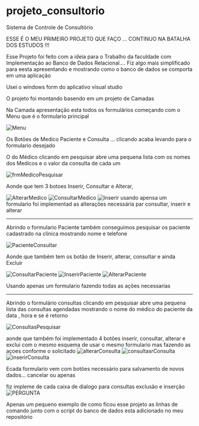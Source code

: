 # projeto_consultorio
Sistema de Controle de Consultório 

ESSE É O MEU PRIMEIRO PROJETO QUE FAÇO ... CONTINUO  NA BATALHA DOS ESTUDOS  !!!

Esse Projeto foi feito com a ideia  para o Trabalho da faculdade com Implementação ao Banco de Dados Relacional.... 
Fiz algo mais simplificado para eesta apresentando e mostrando como o banco de dados se comporta em uma aplicação 

Usei o windows form do aplicativo visual studio

O projeto foi montando basendo em um projeto de Camadas

Na Camada apresentação esta todos os formulários  começando com o Menu que é o formulario principal 


![Menu](https://github.com/FranNinaa/projeto_consultorio/assets/125395105/62a75599-96ec-437d-a0a6-7891cc3be22a)

Os Botões  de Medico Paciente e Consulta ... clicando  acaba levando para o formulario desejado 

O do Médico  clicando em pesquisar abre uma pequena lista com os nomes dos Medicos e o valor da consulta de cada um

![frmMedicoPesquisar](https://github.com/FranNinaa/projeto_consultorio/assets/125395105/b9875aa2-b988-48ee-b36d-b660e01b7cf7)

Aonde que tem 3 botoes  Inserir, Consultar e Alterar,

![AlterarMedico](https://github.com/FranNinaa/projeto_consultorio/assets/125395105/03977c37-7cd4-4998-bfa3-6285a74e3b45)
![ConsultarMedico](https://github.com/FranNinaa/projeto_consultorio/assets/125395105/3b59d05c-5fde-4d9c-9f2c-fd22cca0e592)
![Inserir](https://github.com/FranNinaa/projeto_consultorio/assets/125395105/ea37c342-1131-47e2-8b49-b5109116df0a)
usando apensa um formulario foi implementad as alterações necessária par  consultar, inserir e alterar
_________________________________________________________________________________________________________________________________________
Abrindo o formulario Paciente também conseguimos pesquisar os paciente cadastrado na clinica  mostrando nome e telefone

![PacienteConsultar](https://github.com/FranNinaa/projeto_consultorio/assets/125395105/89b5e0e1-1d7c-43ec-874b-fea5e935837e)

Aonde que também tem os botão de Inserir, alterar, consultar e ainda Excluir


![ConsultarPaciente](https://github.com/FranNinaa/projeto_consultorio/assets/125395105/0911169c-1a03-41ea-8ea6-888063a73658)
![InserirPaciente](https://github.com/FranNinaa/projeto_consultorio/assets/125395105/462c2169-726d-4d86-8635-50aa9923a96b)
![AlterarPaciente](https://github.com/FranNinaa/projeto_consultorio/assets/125395105/a48a2010-00b7-4996-a506-48f1cf01bea8)

Usando apenas um formulario fazendo todas as ações necessarias 

___________________________________________________________________________________________________________________________________________

Abrindo o formulário consultas clicando em pesquisar abre uma pequena lista das consultas agendadas mostrando o nome do médico do paciente da data , hora e se é retorno

![ConsultasPesquisar](https://github.com/FranNinaa/projeto_consultorio/assets/125395105/76c251f6-f132-4675-bd62-7d80d0303147)

aonde que também foi implementado  4 botões inserir, consultar, alterar e exclui com o mesmo esquema de usar o mesmo formulario mas fazendo as açoes conforme o solicitado
![alterarConsulta](https://github.com/FranNinaa/projeto_consultorio/assets/125395105/50d1e9be-6d06-468a-98cb-f935acfd9962)
![consultasrConsulta](https://github.com/FranNinaa/projeto_consultorio/assets/125395105/b0225afa-a0e5-4e91-9165-2101d1d87632)
![inserirConsulta](https://github.com/FranNinaa/projeto_consultorio/assets/125395105/6c96db6b-6daf-4de5-860a-bbdf84160e7b)


Ecada formulario vem com botões necessário para salvamento de novos dados... cancelar ou apenas 

fiz impleme de cada caixa de dialogo para consultas exclusão e inserção 
![PERGUNTA](https://github.com/FranNinaa/projeto_consultorio/assets/125395105/8d2b7a84-551e-4b6c-a453-fd2bfddd138b)

Apenas um pequeno exemplo de como ficou esse projeto as linhas de comando junto com o script do banco de dados esta adicionado no meu repositório








